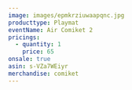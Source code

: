 ```yaml
---
image: images/epmkrziuwaapqnc.jpg
producttype: Playmat
eventName: Air Comiket 2
pricings:
  - quantity: 1
    price: 65
onsale: true
asin: s-VZa7WEiyr
merchandise: comiket
---
```

